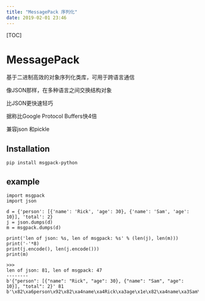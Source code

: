 ```yaml
---
title: "MessagePack 序列化"
date: 2019-02-01 23:46
---
```



[TOC]

# MessagePack

基于二进制高效的对象序列化类库，可用于跨语言通信

像JSON那样，在多种语言之间交换结构对象

比JSON更快速轻巧

据称比Google Protocol Buffers快4倍

兼容json 和pickle

## Installation

```
pip install msgpack-python
```



## example

```
import msgpack
import json

d = {'person': [{'name': 'Rick', 'age': 30}, {'name': 'Sam', 'age': 10}], 'total': 2}
j = json.dumps(d)
m = msgpack.dumps(d)

print('len of json: %s, len of msgpack: %s' % (len(j), len(m)))
print('-'*8)
print(j.encode(), len(j.encode()))
print(m)

>>>
len of json: 81, len of msgpack: 47
--------
b'{"person": [{"name": "Rick", "age": 30}, {"name": "Sam", "age": 10}], "total": 2}' 81
b'\x82\xa6person\x92\x82\xa4name\xa4Rick\xa3age\x1e\x82\xa4name\xa3Sam\xa3age\n\xa5total\x02'
```

